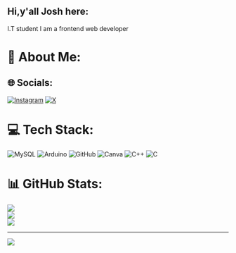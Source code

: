## Hi,y'all Josh here:
I.T student
I am a frontend web developer
# 💫 About Me:



## 🌐 Socials:
[![Instagram](https://img.shields.io/badge/Instagram-%23E4405F.svg?logo=Instagram&logoColor=white)](https://instagram.com/tech.knowhighgy) [![X](https://img.shields.io/badge/X-black.svg?logo=X&logoColor=white)](https://x.com/@cluz_ur) 

# 💻 Tech Stack:
![MySQL](https://img.shields.io/badge/mysql-4479A1.svg?style=for-the-badge&logo=mysql&logoColor=white) ![Arduino](https://img.shields.io/badge/-Arduino-00979D?style=for-the-badge&logo=Arduino&logoColor=white) ![GitHub](https://img.shields.io/badge/github-%23121011.svg?style=for-the-badge&logo=github&logoColor=white) ![Canva](https://img.shields.io/badge/Canva-%2300C4CC.svg?style=for-the-badge&logo=Canva&logoColor=white) ![C++](https://img.shields.io/badge/c++-%2300599C.svg?style=for-the-badge&logo=c%2B%2B&logoColor=white) ![C](https://img.shields.io/badge/c-%2300599C.svg?style=for-the-badge&logo=c&logoColor=white)
# 📊 GitHub Stats:
![](https://github-readme-stats.vercel.app/api?username=josh-krypto&theme=merko&hide_border=false&include_all_commits=false&count_private=false)<br/>
![](https://nirzak-streak-stats.vercel.app/?user=josh-krypto&theme=merko&hide_border=false)<br/>
![](https://github-readme-stats.vercel.app/api/top-langs/?username=josh-krypto&theme=merko&hide_border=false&include_all_commits=false&count_private=false&layout=compact)

---
[![](https://visitcount.itsvg.in/api?id=josh-krypto&icon=0&color=0)](https://visitcount.itsvg.in)

<!-- Proudly created with GPRM ( https://gprm.itsvg.in ) -->
